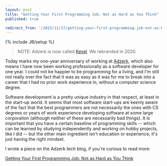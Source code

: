 ```yaml
---
layout: post
title: "Getting Your First Programming Job: Not as Hard as You Think"
published: true

redirect_from: '/2015/11/17/getting-your-first-programming-job-not-as-hard-as-you-think/'
---
```


{% include JB/setup %}

> NOTE: Adzerk is now called [Kevel][kevel]. We rebranded in 2020.

Today marks my one-year anniversary of working at [Adzerk][kevel], which also
means I have now been working professionally as a software developer for one
year. I could not be happier to be programming for a living, and I'm still not
really over the fact that it was as easy as it was for me to break into a career
that I had no prior work experience in, without a computer science degree.

Software development is a pretty unique industry in that respect, at least in
the start-up world. It seems that most software start-ups are keenly aware of
the fact that the best programmers are not necessarily the ones with CS degrees
or years of work experience developing software at some large corporation
(although neither of these are necessarily bad things). It is important that you
have a certain baseline of programming skills -- which can be learned by
studying independently and working on hobby projects, like I did -- but the
other main ingredient isn't education or experience, it's just having the right
mindset.

I wrote a piece on the Adzerk tech blog, if you're curious to read more:

[Getting Your First Programming Job: Not as Hard as You Think][kevel-blog-post]

[kevel]: https://kevel.com
[kevel-blog-post]: https://www.kevel.com/blog/getting-first-programming-job
